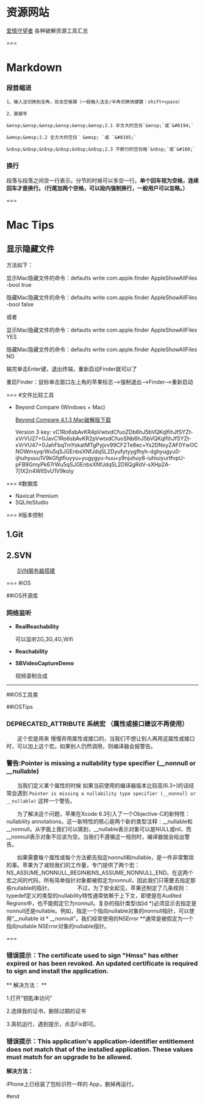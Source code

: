 # 资源网站 
[爱情守望者](http://www.waitsun.com/code/development) 各种破解资源工具汇总


===
# Markdown

### 段首缩进 

	1、输入法切换到全角，双击空格键（一般输入法全/半角切换快捷键：shift+space）
	
	2、直接写
	
	&ensp;&ensp;&ensp;&ensp;&ensp;&ensp;2.1 半方大的空白`&ensp;`或`&#8194;`
	
	&emsp;&emsp;2.2 全方大的空白` &emsp; `或 `&#8195;`
	
	&nbsp;&nbsp;&nbsp;&nbsp;&nbsp;&nbsp;2.3 不断行的空白格`&nbsp;`或`&#160;`
	
	
### 换行

段落与段落之间空一行表示。分节的时候可以多空一行。**单个回车视为空格，连续回车才是换行。（行尾加两个空格，可以段内强制换行，一般用户可以忽略。）**


===
# Mac Tips 

## 显示隐藏文件
方法如下：  

显示Mac隐藏文件的命令：defaults write com.apple.finder AppleShowAllFiles -bool true

隐藏Mac隐藏文件的命令：defaults write com.apple.finder AppleShowAllFiles -bool false  

或者

显示Mac隐藏文件的命令：defaults write com.apple.finder AppleShowAllFiles YES

隐藏Mac隐藏文件的命令：defaults write com.apple.finder AppleShowAllFiles NO

输完单击Enter键，退出终端，重新启动Finder就可以了

重启Finder：鼠标单击窗口左上角的苹果标志-->强制退出-->Finder-->重新启动


===
#文件比较工具

* Beyond Compare (Windows + Mac)

     [Beyond Compare 4.1.3 Mac破解版下载](http://wm.makeding.com/jump?arg=Sm5wdmJtVnBaRDAzTkRZd0puTnBkR1ZwWkQwek1ETW1kV2xrUFRFMU5qTW1ZV1J6YVdROU1qUXhKbkJzWVc1cFpEMDJOQ1p3YkdGdWRIbHdaVDFqY0hNbWRYSnNQV2gwZEhBbE0wRWxNa1lsTWtaNGFXRjZZV2t1WW1WNWIyNWtZMjl0Y0dGeVpTNWpZeVV5Um5kdEpUSkdRbVY1YjI1a1gwTnZiWEJoY21VdFRXRmpMVlJ5YVdGc0xucHBjQ1oyZEdsdFpUMHlNREUyTFRBM0xUTXdJREV4T2pFek9qRTFKbWx3UFRFME5DNHlOVFV1TXpNdU56VW1jbVZtWlhKbGNqMW9kSFJ3T2k4dmQzZDNMbk5rYVdabGJucG9iM1V1WTI5dEwySmxlVzl1WkdOdmJYQmhjbVUwTVRRdWFIUnRiQT09OzI4Mzk0Nzg5NmQyZmIzNWU4MDg0NThiMTQ3ZTE4ZGUxOw==)
     
    Version 3 key:
    vC1Ro6sbAvKR4pVwtxdCfuoZDb6hJ5bVQKqlfihJfSYZt-xVrVU27+0JavC1Ro6sbAvKR2pVwtxdCfuoSNb6hJ5bVQKqlfihJfSYZt-xVrVU47+0JahFbqTmYskatMTgPyjvv99CF2Te8ec+Ys2DNxyZAF0YwOCNOWmsyqrWu5qSJGEnbsXNfJdq5L2Dyufytyygfhyh-dghyugyu0-ijhuhyuuu1V9kGfgtfiuyyu+yugygyu-huu+y9njuhuy8-iuhiuiyurtfvpU-pFB9GmyPk67rWu5qSJGEnbsXNfJdq5L2D8QgRdV-sXHp2A-7j1X2n4WIISvU1V9koIy
    
    


===
#数据库
* Navicat Premium
* SQLiteStudio


===
#版本控制
## 1.Git  

## 2.SVN 
　　[SVN服务器搭建](http://www.cnblogs.com/xiaobaihome/archive/2012/03/20/2407610.html)


===
#iOS

##iOS开源库
### 网络监听
* **RealReachability**

    可以监听2G,3G,4G,Wifi

* **Reachability**

* **SBVideoCaptureDemo**

	视频录制合成
	
* ****



##iOS工具类

##iOSTips

### DEPRECATED_ATTRIBUTE 系统宏 （属性或接口建议不再使用）

　　这个宏是用来 慢慢弃用属性或接口的，当我们不想让别人再用这属性或接口时，可以加上这个宏。如果别人仍然调用，则编译器会报警告。

### 警告:Pointer is missing a nullability type specifier (__nonnull or __nullable)
	
　　当我们定义某个属性的时候  如果当前使用的编译器版本比较高(6.3+)的话经常会遇到 `Pointer is missing a nullability type specifier (__nonnull or __nullable)` 这样一个警告。

　　为了解决这个问题，苹果在Xcode 6.3引入了一个Objective-C的新特性：nullability annotations。这一新特性的核心是两个新的类型注释：__nullable和__nonnull。从字面上我们可以猜到，__nullable表示对象可以是NULL或nil，而__nonnull表示对象不应该为空。当我们不遵循这一规则时，编译器就会给出警告。

　　如果需要每个属性或每个方法都去指定nonnull和nullable，是一件非常繁琐的事。苹果为了减轻我们的工作量，专门提供了两个宏：NS_ASSUME_NONNULL_BEGIN和NS_ASSUME_NONNULL_END。在这两个宏之间的代码，所有简单指针对象都被假定为nonnull，因此我们只需要去指定那些nullable的指针。
　　
　　不过，为了安全起见，苹果还制定了几条规则：typedef定义的类型的nullability特性通常依赖于上下文，即使是在Audited Regions中，也不能假定它为nonnull。复杂的指针类型(如id *)必须显示去指定是nonnull还是nullable。例如，指定一个指向nullable对象的nonnull指针，可以使用”__nullable id * __nonnull”。我们经常使用的NSError **通常是被假定为一个指向nullable NSError对象的nullable指针。

===

### 错误提示：The certificate used to sign "Hmss" has either expired or has been revoked. An updated certificate is required to sign and install the application.

** 解决方法： **

1.打开“钥匙串访问”

2.选择我的证书，删除过期的证书

3.真机运行，遇到提示，点击Fix即可。

### 错误提示：This application's application-identifier entitlement does not match that of the installed application. These values must match for an upgrade to be allowed.

**解决方法：**

iPhone上已经装了包标识符一样的 App，删掉再运行。




#end
